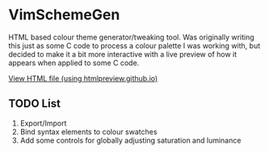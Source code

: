# VimSchemeGen
HTML based colour theme generator/tweaking tool. Was originally writing this just as some C code to process a colour palette I was working with, but decided to make it a bit more interactive with a live preview of how it appears when applied to some C code.

[View HTML file (using htmlpreview.github.io)](https://htmlpreview.github.io/?https://github.com/CaffeinePwrdAl/VimSchemeGen/blob/master/scheme.html)

## TODO List

1. Export/Import
1. Bind syntax elements to colour swatches
1. Add some controls for globally adjusting saturation and luminance
